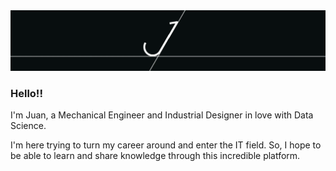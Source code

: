 <img src="https://github.com/wanaguirre/wanaguirre/blob/main/1_gif.gif">

### Hello!!

I'm Juan, a Mechanical Engineer and Industrial Designer in love with Data Science. 

I'm here trying to turn my career around and enter the IT field. So, I hope to be able to learn and share knowledge through this incredible platform.
